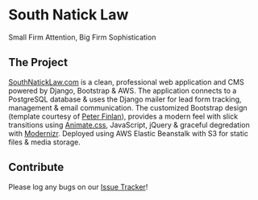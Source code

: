 # South Natick Law
Small Firm Attention, Big Firm Sophistication

## The Project
[SouthNatickLaw.com](http://www.southnaticklaw.com/) is a clean, professional web application and CMS powered by Django, Bootstrap & AWS. The application connects to a PostgreSQL database & uses the Django mailer for lead form tracking, management & email communication. The customized Bootstrap design (template courtesy of [Peter Finlan](http://tympanus.net/Freebies/HalcyonDaysTemplate/)), provides a modern feel with slick transitions using [Animate.css](http://daneden.github.io/animate.css/), JavaScript, jQuery & graceful degredation with [Modernizr](http://modernizr.com/). Deployed using AWS Elastic Beanstalk with S3 for static files & media storage.

## Contribute
Please log any bugs on our [Issue Tracker](https://github.com/sbrichards/south-natick-law/issues)!
